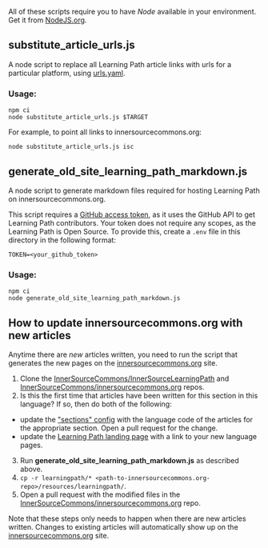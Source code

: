 All of these scripts require you to have _Node_ available in your environment.
Get it from [NodeJS.org](https://nodejs.org/en/).

## substitute_article_urls.js

A node script to replace all Learning Path article links with urls for a particular platform, using [urls.yaml](../config/urls.yaml).

### Usage:
```
npm ci
node substitute_article_urls.js $TARGET
```
For example, to point all links to innersourcecommons.org:
```
node substitute_article_urls.js isc
```

## generate_old_site_learning_path_markdown.js

A node script to generate markdown files required for hosting Learning Path on innersourcecommons.org.

This script requires a [GitHub access token](https://docs.github.com/en/free-pro-team@latest/github/authenticating-to-github/creating-a-personal-access-token), as it uses the GitHub API to get Learning Path contributors. Your token does not require any scopes, as the Learning Path is Open Source. To provide this, create a `.env` file in this directory in the following format:
```
TOKEN=<your_github_token>
```

### Usage:
```
npm ci
node generate_old_site_learning_path_markdown.js
```

## How to update innersourcecommons.org with new articles

Anytime there are _new_ articles written, you need to run the script that generates the new pages on the [innersourcecommons.org] site.

1. Clone the [InnerSourceCommons/InnerSourceLearningPath] and [InnerSourceCommons/innersourcecommons.org] repos.
1. Is this the first time that articles have been written for this section in this language?
If so, then do both of the following:

  * update the ["sections" config](https://github.com/InnerSourceCommons/InnerSourceLearningPath/blob/master/scripts/section_data.json) with the language code of the articles for the appropriate section.
Open a pull request for the change.
  * update the [Learning Path landing page](https://github.com/InnerSourceCommons/innersourcecommons.org/blob/master/resources/learningpath/index.md) with a link to your new language pages.

3. Run **generate_old_site_learning_path_markdown.js** as described above.
3. `cp -r learningpath/* <path-to-innersourcecommons.org-repo>/resources/learningpath/`.
3. Open a pull request with the modified files in the [InnerSourceCommons/innersourcecommons.org] repo.

Note that these steps only needs to happen when there are new articles written.
Changes to existing articles will automatically show up on the [innersourcecommons.org] site.

[innersourcecommons.org]: http://www.innersourcecommons.org/
[InnerSourceCommons/InnerSourceLearningPath]: https://github.com/InnerSourceCommons/InnerSourceLearningPath/
[InnerSourceCommons/innersourcecommons.org]: https://github.com/InnerSourceCommons/innersourcecommons.org
